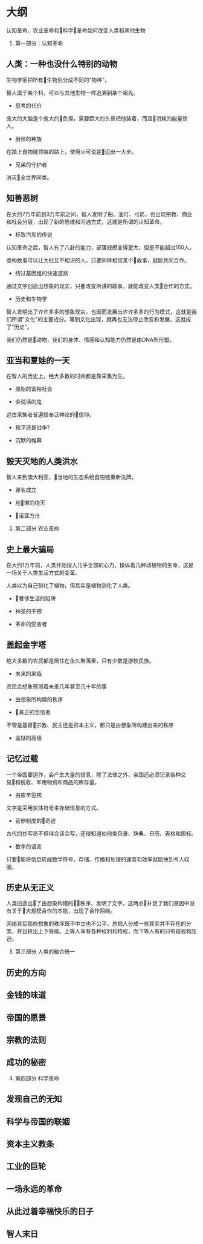 #   大纲

认知革命、农业革命和科学革命如何改变人类和其他生物

1.  第一部分：认知革命

##  人类：一种也没什么特别的动物

生物学家把所有生物划分成不同的"物种"。

智人属于某个科，可以与其他生物一样追溯到某个祖先。

-   思考的代价

庞大的大脑是个庞大的负担，需要巨大的头骨把他装着，而且消耗的能量惊人。

-   厨师的种族

在踏上食物链顶端的路上，使用火可说是迈出一大步。

-   兄弟的守护者

消灭全世界同类。

##  知善恶树

在大约7万年前到3万年前之间，智人发明了船、油灯、弓箭，也出现宗教、商业和社会分层，出现了新的思维和沟通方式，这就是所谓的认知革命。

-   标致汽车的传说

认知革命之后，智人有了八卦的能力，部落规模变得更大，但是不能超过150人。

虚构故事可以让大批互不相识的人，只要同样相信某个故事，就能共同合作。

-   绕过基因组的快速道路

通过文字创造出想象的现实，只要改变所讲的故事，就能改变人类合作的方式。

-   历史和生物学

智人发明出了许许多多的想象现实，也因而发展出许许多多的行为模式，这就是我们所谓"文化"的主要成分。等到文化出现，就再也无法停止改变和发展，这就成了"历史"。

我们仍然是动物，我们的身体、情感和认知能力仍然是由DNA所形塑。

##  亚当和夏娃的一天

在智人的历史上，绝大多数的时间都是靠采集为生。

-   原始的富裕社会

-   会说话的鬼

远古采集者普遍信奉泛神论的信仰。

-   和平还是战争?

-   沉默的帷幕

##  毁天灭地的人类洪水

智人来到澳大利亚，当地的生态系统食物链重新洗牌。

-   罪名成立

-   地懒的绝灭

-   诺亚方舟

2.  第二部分 农业革命

##  史上最大骗局

在大约1万年前，人类开始投入几乎全部的心力，操纵着几种动植物的生命，这是一场关于人类生活方式的变革。

人类以为自己驯化了植物，但其实是植物驯化了人类。

-   奢侈生活的陷阱

-   神圣的干预

-   革命的受害者

##  盖起金字塔

绝大多数的农民都是居住在永久聚落里，只有少数是游牧民族。

-   未来的来临

农民会想象预测着未来几年甚至几十年的事

-   由想象所构建的秩序

-   真正的坚信者

不管是基督宗教、民主还是资本主义，都只是由想象所构建出来的秩序

-   监狱的高墙

##  记忆过载

一个帝国要运作，会产生大量的信息，除了法律之外，帝国还必须记录各种交易和税收、军用物资和商品的库存量。

-   由库辛签核

文字是采用实体符号来存储信息的方式。

-   官僚制度的奇迹

古代的抄写员不但得会读会写，还得知道如何查目录、辞典、日历、表格和图标。

-   数字的语言

只要能将信息转成数学符号，存储、传播和处理的速度和效率就能快到令人叹服。

##  历史从无正义

人类创造出了由想象构建的秩序、发明了文字，这两点补足了我们基因中没有关于大规模合作的本能，出现了合作网络。

网络背后那些想象的秩序既不中立也不公平，总把人分成一些其实并不存在的分类，并且排出上下等级。上等人享有各种权利和特权，而下等人有的只有歧视和压迫。



3.  第三部分 人类的融合统一

##  历史的方向
##  金钱的味道
##  帝国的愿景
##  宗教的法则
##  成功的秘密

4.  第四部分 科学革命

##  发现自己的无知
##  科学与帝国的联姻
##  资本主义教条
##  工业的巨轮
##  一场永远的革命
##  从此过着幸福快乐的日子
##  智人末日

